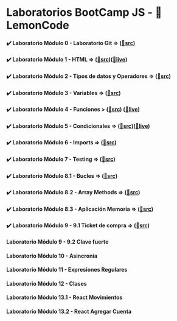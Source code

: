 # Laboratorios BootCamp JS - 🍋 LemonCode
#### ✔️ Laboratorio Módulo 0 - Laboratorio Git => ([📁src](https://github.com/oleojake/lab_00))
#### ✔️ Laboratorio Módulo 1 - HTML => ([📁src](https://github.com/oleojake/bootcampjs-lemoncode/tree/main/lab_01))([🚀live](https://lemoncodelab01.netlify.app/))
#### ✔️ Laboratorio Módulo 2 - Tipos de datos y Operadores => ([📁src](https://github.com/oleojake/bootcampjs-lemoncode/tree/main/lab_02))		
#### ✔️ Laboratorio Módulo 3 - Variables => ([📁src](https://github.com/oleojake/bootcampjs-lemoncode/tree/main/lab_03))					
#### ✔️ Laboratorio Módulo 4 - Funciones > ([📁src](https://github.com/oleojake/bootcampjs-lemoncode/tree/main/lab_04)) ([🚀live](https://next-turn.netlify.app/)) 									
#### ✔️ Laboratorio Módulo 5 - Condicionales => ([📁src](https://github.com/oleojake/bootcampjs-lemoncode/tree/main/lab_05))([🚀live](https://solitario75.netlify.app)) 			


#### ✔️ Laboratorio Módulo 6 - Imports => ([📁src](https://github.com/oleojake/bootcampjs-lemoncode/tree/main/lab_06))	
#### ✔️ Laboratorio Módulo 7 - Testing => ([📁src](https://github.com/oleojake/bootcampjs-lemoncode/tree/main/lab_07))		
#### ✔️ Laboratorio Módulo 8.1 - Bucles => ([📁src](https://github.com/oleojake/bootcampjs-lemoncode/tree/main/lab_08_01))		
#### ✔️ Laboratorio Módulo 8.2 - Array Methods => ([📁src](https://github.com/oleojake/bootcampjs-lemoncode/tree/main/lab_08_02))		
#### ✔️ Laboratorio Módulo 8.3 - Aplicación Memoria => ([📁src](https://github.com/oleojake/bootcampjs-lemoncode/tree/main/lab_08_03))				
#### ✔️ Laboratorio Módulo 9 - 9.1 Ticket de compra	=> ([📁src](https://github.com/oleojake/bootcampjs-lemoncode/tree/main/lab_09_01))		
#### Laboratorio Módulo 9 - 9.2 Clave fuerte			
#### Laboratorio Módulo 10 - Asincronía			
#### Laboratorio Módulo 11 - Expresiones Regulares		
#### Laboratorio Módulo 12 - Clases	
#### Laboratorio Módulo 13.1 - React Movimientos	
#### Laboratorio Módulo 13.2 - React Agregar Cuenta